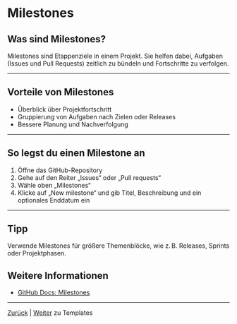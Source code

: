 # Milestones

## Was sind Milestones?

Milestones sind Etappenziele in einem Projekt. Sie helfen dabei, Aufgaben (Issues und Pull Requests) zeitlich zu bündeln und Fortschritte zu verfolgen.

---

## Vorteile von Milestones

- Überblick über Projektfortschritt
- Gruppierung von Aufgaben nach Zielen oder Releases
- Bessere Planung und Nachverfolgung

---

## So legst du einen Milestone an

1. Öffne das GitHub-Repository
2. Gehe auf den Reiter „Issues“ oder „Pull requests“
3. Wähle oben „Milestones“
4. Klicke auf „New milestone“ und gib Titel, Beschreibung und ein optionales Enddatum ein

---

## Tipp

Verwende Milestones für größere Themenblöcke, wie z. B. Releases, Sprints oder Projektphasen.

## Weitere Informationen

- [GitHub Docs: Milestones](https://docs.github.com/de/issues/using-labels-and-milestones-to-track-work/creating-and-editing-milestones-for-issues-and-pull-requests)

---

[Zurück](../README.md) | [Weiter](../05-templates/README.md) zu Templates
